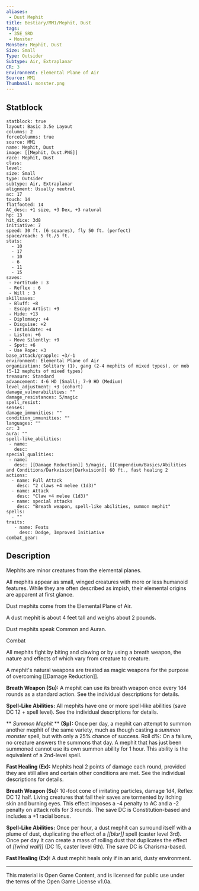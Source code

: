 ```yaml
---
aliases:
 - Dust Mephit
title: Bestiary/MM1/Mephit, Dust
tags: 
 - 35E_SRD
 - Monster
Monster: Mephit, Dust
Size: Small
Type: Outsider
Subtype: Air, Extraplanar
CR: 3
Environnent: Elemental Plane of Air
Source: MM1
Thumbnail: monster.png
---
```


## Statblock

```statblock
statblock: true
layout: Basic 3.5e Layout
columns: 2
forceColumns: true
source: MM1 
name: Mephit, Dust
image: [[Mephit, Dust.PNG]]
race: Mephit, Dust
class: 
level: 
size: Small
type: Outsider
subtype: Air, Extraplanar
alignment: Usually neutral
ac: 17
touch: 14
flatfooted: 14
AC_desc: +1 size, +3 Dex, +3 natural
hp: 13
hit_dice: 3d8
initiative: 7
speed: 30 ft. (6 squares), fly 50 ft. (perfect)
space/reach: 5 ft./5 ft.
stats:
  - 10
  - 17
  - 10
  - 6
  - 11
  - 15
saves:
 - Fortitude : 3
 - Reflex : 6
 - Will : 3
skillsaves:
 - Bluff: +8
 - Escape Artist: +9
 - Hide: +13
 - Diplomacy: +4
 - Disguise: +2
 - Intimidate: +4
 - Listen: +6
 - Move Silently: +9
 - Spot: +6
 - Use Rope: +3
base_attack/grapple: +3/-1
environment: Elemental Plane of Air
organization: Solitary (1), gang (2-4 mephits of mixed types), or mob (5-12 mephits of mixed types)
treasure: Standard
advancement: 4-6 HD (Small); 7-9 HD (Medium)
level_adjustment: +3 (cohort)
damage_vulnerabilities: ""
damage_resistances: 5/magic
spell_resist: 
senses: 
damage_immunities: ""
condition_immunities: ""
languages: ""
cr: 3
aura: ""
spell-like_abilities:
 - name: 
   desc: 
special_qualities:
 - name:
   desc: [[Damage Reduction]] 5/magic, [[Compendium/Basics/Abilities and Conditions/Darkvision|Darkvision]] 60 ft., fast healing 2
actions:
  - name: Full Attack
    desc: "2 claws +4 melee (1d3)"
  - name: Attack
    desc: "Claw +4 melee (1d3)"
  - name: special attacks
    desc: "Breath weapon, spell-like abilities, summon mephit"
spells:
  - ""
traits:
   - name: Feats
     desc: Dodge, Improved Initiative
combat_gear:  
```

## Description



Mephits are minor creatures from the elemental planes.

All mephits appear as small, winged creatures with more or less humanoid features. While they are often described as impish, their elemental origins are apparent at first glance.

Dust mephits come from the Elemental Plane of Air.

A dust mephit is about 4 feet tall and weighs about 2 pounds.

Dust mephits speak Common and Auran.

Combat

All mephits fight by biting and clawing or by using a breath weapon, the nature and effects of which vary from creature to creature.

A mephit's natural weapons are treated as magic weapons for the purpose of overcoming [[Damage Reduction]].


**Breath Weapon (Su):** A mephit can use its breath weapon once every 1d4 rounds as a standard action. See the individual descriptions for details.


**Spell-Like Abilities:** All mephits have one or more spell-like abilities (save DC 12 + spell level). See the individual descriptions for details.


**
*Summon Mephit* 
**
**(Sp):** Once per day, a mephit can attempt to summon another mephit of the same variety, much as though casting a *summon monster* spell, but with only a 25% chance of success. Roll d%: On a failure, no creature answers the summons that day. A mephit that has just been summoned cannot use its own summon ability for 1 hour. This ability is the equivalent of a 2nd-level spell.


**Fast Healing (Ex):** Mephits heal 2 points of damage each round, provided they are still alive and certain other conditions are met. See the individual descriptions for details.


**Breath Weapon (Su):** 10-foot cone of irritating particles, damage 1d4, Reflex DC 12 half. Living creatures that fail their saves are tormented by itching skin and burning eyes. This effect imposes a -4 penalty to AC and a -2 penalty on attack rolls for 3 rounds. The save DC is Constitution-based and includes a +1 racial bonus.


**Spell-Like Abilities:** Once per hour, a dust mephit can surround itself with a plume of dust, duplicating the effect of a *[[blur]]* spell (caster level 3rd). Once per day it can create a mass of roiling dust that duplicates the effect of *[[wind wall]]* (DC 15, caster level 6th). The save DC is Charisma-based.


**Fast Healing (Ex):** A dust mephit heals only if in an arid, dusty environment.

---

This material is Open Game Content, and is licensed for public use under the terms of the Open Game License v1.0a.
